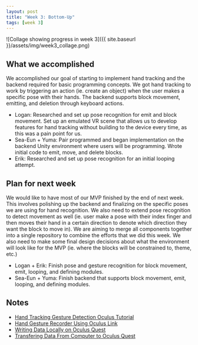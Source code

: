 ```yaml
---
layout: post
title: "Week 3: Bottom-Up"
tags: [week 3]
---
```


![Collage showing progress in week 3]({{ site.baseurl }}/assets/img/week3_collage.png)

## What we accomplished
We accomplished our goal of starting to implement hand tracking and the backend required for basic programming concepts. We got hand tracking to work by triggering an action (ie. create an object) when the user makes a specific pose with their hands. The backend supports block movement, emitting, and deletion through keyboard actions.
* Logan: Researched and set up pose recognition for emit and block movement. Set up an emulated VR scene that allows us to develop features for hand tracking without building to the device every time, as this was a pain point for us.
* Sea-Eun + Yuma: Pair programmed and began implementation on the backend Unity environment where users will be programming. Wrote initial code to emit, move, and delete blocks.
* Erik: Researched and set up pose recognition for an initial looping attempt.

## Plan for next week
We would like to have most of our MVP finished by the end of next week. This involves polishing up the backend and finalizing on the specific poses we are using for hand recognition. We also need to extend pose recognition to detect movement as well (ie. user make a pose with their index finger and then moves their hand in a certain direction to denote which direction they want the block to move in). We are aiming to merge all components together into a single repository to combine the efforts that we did this week. We also need to make some final design decisions about what the environment will look like for the MVP (ie. where the blocks will be constrained to, theme, etc.)
* Logan + Erik: Finish pose and gesture recognition for block movement, emit, looping, and defining modules.
* Sea-Eun + Yuma: Finish backend that supports block movement, emit, looping, and defining modules.

## Notes
* [Hand Tracking Gesture Detection Oculus Tutorial](https://www.youtube.com/watch?v=lBzwUKQ3tbw)
* [Hand Gesture Recorder Using Oculus Link](https://github.com/jorgejgnz/HandTrackingGestureRecorder)
* [Writing Data Locally on Oculus Quest](https://frl.nyu.edu/write-data-locally-on-oculus-quest/ )
* [Transfering Data From Computer to Oculus Quest](https://support.oculus.com/2255729571307786/?locale=en_US)
